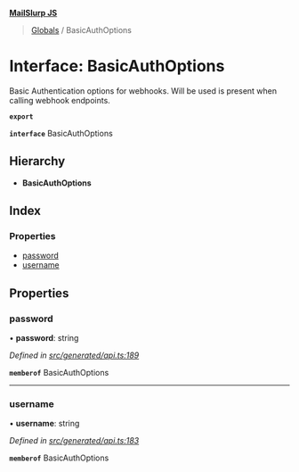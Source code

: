 **[MailSlurp JS](../README.md)**

> [Globals](../README.md) / BasicAuthOptions

# Interface: BasicAuthOptions

Basic Authentication options for webhooks. Will be used is present when calling webhook endpoints.

**`export`** 

**`interface`** BasicAuthOptions

## Hierarchy

* **BasicAuthOptions**

## Index

### Properties

* [password](basicauthoptions.md#password)
* [username](basicauthoptions.md#username)

## Properties

### password

•  **password**: string

*Defined in [src/generated/api.ts:189](https://github.com/mailslurp/mailslurp-client/blob/717d89d/src/generated/api.ts#L189)*

**`memberof`** BasicAuthOptions

___

### username

•  **username**: string

*Defined in [src/generated/api.ts:183](https://github.com/mailslurp/mailslurp-client/blob/717d89d/src/generated/api.ts#L183)*

**`memberof`** BasicAuthOptions
